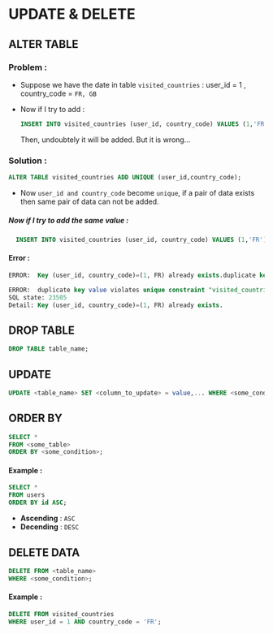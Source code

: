 # UPDATE & DELETE

## ALTER TABLE

### Problem :

- Suppose we have the date in table `visited_countries` : user_id = 1 , country_code = `FR, GB`

- Now if I try to add :
  ```sql
  INSERT INTO visited_countries (user_id, country_code) VALUES (1,'FR');
  ```
  Then, undoubtely it will be added. But it is wrong...

### Solution :

```sql
ALTER TABLE visited_countries ADD UNIQUE (user_id,country_code);
```

- Now `user_id and country_code` become `unique`, if a pair of data exists then same pair of data can not be added.

##### Now if I try to add the same value :

```sql
  INSERT INTO visited_countries (user_id, country_code) VALUES (1,'FR');
```

#### Error :

```sql
ERROR:  Key (user_id, country_code)=(1, FR) already exists.duplicate key value violates unique constraint "visited_countries_user_id_country_code_key"

ERROR:  duplicate key value violates unique constraint "visited_countries_user_id_country_code_key"
SQL state: 23505
Detail: Key (user_id, country_code)=(1, FR) already exists.
```

## DROP TABLE

```sql
DROP TABLE table_name;
```

## UPDATE

```sql
UPDATE <table_name> SET <column_to_update> = value,... WHERE <some_condition>;
```

## ORDER BY

```sql
SELECT *
FROM <some_table>
ORDER BY <some_condition>;
```

#### Example :

```sql
SELECT *
FROM users
ORDER BY id ASC;
```

- **Ascending** : `ASC`
- **Decending** : `DESC`

## DELETE DATA

```sql
DELETE FROM <table_name>
WHERE <some_condition>;
```
#### Example : 
```sql
DELETE FROM visited_countries
WHERE user_id = 1 AND country_code = 'FR';
```